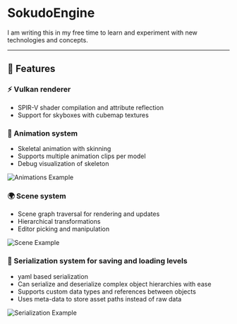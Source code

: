 # SokudoEngine

I am writing this in my free time to learn and experiment with new technologies and concepts.

---

## 🌟 Features

### ⚡ Vulkan renderer
- SPIR-V shader compilation and attribute reflection
- Support for skyboxes with cubemap textures

### 🕺 Animation system
- Skeletal animation with skinning
- Supports multiple animation clips per model
- Debug visualization of skeleton

![Animations Example](https://apokrif6.github.io/assets/images/portfolio/sokudoengine/SokudoEngine_Animations.gif)


### 🌍 Scene system
- Scene graph traversal for rendering and updates
- Hierarchical transformations
- Editor picking and manipulation

![Scene Example](https://apokrif6.github.io/assets/images/portfolio/sokudoengine/SokudoEngine_SceneSystem.gif)

### 💾 Serialization system for saving and loading levels
- yaml based serialization
- Can serialize and deserialize complex object hierarchies with ease
- Supports custom data types and references between objects
- Uses meta-data to store asset paths instead of raw data

![Serialization Example](https://apokrif6.github.io/assets/images/portfolio/sokudoengine/SokudoEngine_SceneSerialization.gif)

